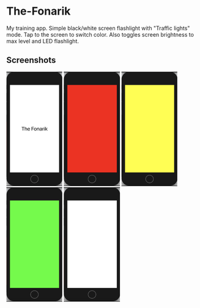 # The-Fonarik
My training app. Simple black/white screen flashlight with "Traffic lights" mode.
Tap to the screen to switch color.
Also toggles screen brightness to max level and LED flashlight.
## Screenshots
<img src="Screenshots/launchScreen.png" height="300" alt="Screenshot"/> <img src="/Screenshots/redLight.png" height="300" alt="Screenshot"/> <img src="/Screenshots/yellowLight.png" height="300" alt="Screenshot"/> <img src="/Screenshots/greenLight.png" height="300" alt="Screenshot"/> <img src="Screenshots/light.png" height="300" alt="Screenshot"/>


